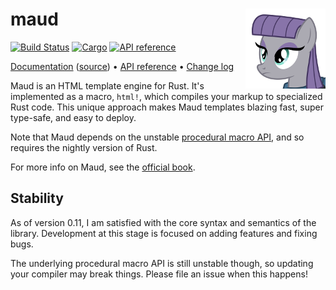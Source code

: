 # <img align="right" src="maud.png" alt="HTML5 rocks." title="HTML5 rocks."> maud 
[![Build Status](https://img.shields.io/travis/lfairy/maud.svg)](http://travis-ci.org/lfairy/maud) 
[![Cargo](https://img.shields.io/crates/v/maud.svg)](https://crates.io/crates/maud) 
[![API reference](https://docs.rs/maud/badge.svg)](https://docs.rs/maud/)

[Documentation][book] ([source][booksrc]) • [API reference][apiref] • [Change log][changelog]

Maud is an HTML template engine for Rust. It's implemented as a macro, `html!`, which compiles your markup to specialized Rust code. This unique approach makes Maud templates blazing fast, super type-safe, and easy to deploy.

Note that Maud depends on the unstable [procedural macro API][rustissue], and so requires the nightly version of Rust.

For more info on Maud, see the [official book][book].

[book]: https://maud.lambda.xyz/
[booksrc]: https://github.com/lfairy/maud/tree/master/docs
[apiref]: https://docs.rs/maud/
[changelog]: https://github.com/lfairy/maud/blob/master/CHANGELOG.md
[rustissue]: https://github.com/rust-lang/rust/issues/38356

## Stability

As of version 0.11, I am satisfied with the core syntax and semantics of the library. Development at this stage is focused on adding features and fixing bugs.

The underlying procedural macro API is still unstable though, so updating your compiler may break things. Please file an issue when this happens!
